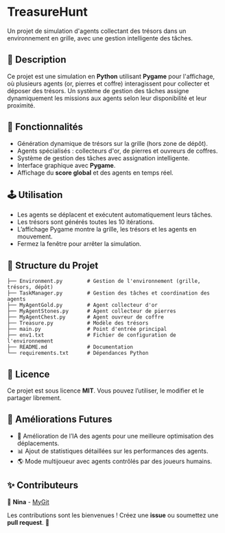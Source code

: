 # TreasureHunt

Un projet de simulation d'agents collectant des trésors dans un environnement en grille, avec une gestion intelligente des tâches.

## 📌 Description
Ce projet est une simulation en **Python** utilisant **Pygame** pour l'affichage, où plusieurs agents (or, pierres et coffre) interagissent pour collecter et déposer des trésors. Un système de gestion des tâches assigne dynamiquement les missions aux agents selon leur disponibilité et leur proximité.

## 🚀 Fonctionnalités
- Génération dynamique de trésors sur la grille (hors zone de dépôt).
- Agents spécialisés : collecteurs d'or, de pierres et ouvreurs de coffres.
- Système de gestion des tâches avec assignation intelligente.
- Interface graphique avec **Pygame**.
- Affichage du **score global** et des agents en temps réel.



## 🕹️ Utilisation
- Les agents se déplacent et exécutent automatiquement leurs tâches.
- Les trésors sont générés toutes les 10 itérations.
- L’affichage Pygame montre la grille, les trésors et les agents en mouvement.
- Fermez la fenêtre pour arrêter la simulation.

## 📁 Structure du Projet
```
├── Environment.py        # Gestion de l'environnement (grille, trésors, dépôt)
├── TaskManager.py        # Gestion des tâches et coordination des agents
├── MyAgentGold.py        # Agent collecteur d'or
├── MyAgentStones.py      # Agent collecteur de pierres
├── MyAgentChest.py       # Agent ouvreur de coffre
├── Treasure.py           # Modèle des trésors
├── main.py               # Point d'entrée principal
├── env1.txt              # Fichier de configuration de l'environnement
├── README.md             # Documentation
└── requirements.txt      # Dépendances Python
```

## 📜 Licence
Ce projet est sous licence **MIT**. Vous pouvez l’utiliser, le modifier et le partager librement.

## 🎯 Améliorations Futures
- 🔄 Amélioration de l’IA des agents pour une meilleure optimisation des déplacements.
- 📊 Ajout de statistiques détaillées sur les performances des agents.
- 🌎 Mode multijoueur avec agents contrôlés par des joueurs humains.

## ✨ Contributeurs
👤 **Nina** - [MyGit]([https://github.com/votre-utilisateur](https://github.com/NoctiCode2))

Les contributions sont les bienvenues ! Créez une **issue** ou soumettez une **pull request**. 🚀

